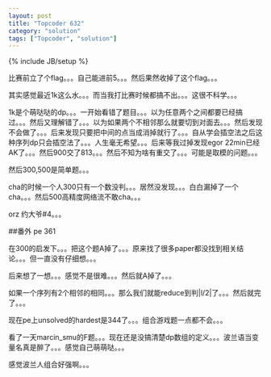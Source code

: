 ```yaml
---
layout: post
title: "Topcoder 632"
category: "solution"
tags: ["Topcoder", "solution"]
---
```

{% include JB/setup %}

比赛前立了个flag。。。自己能进前5。。。然后果然收掉了这个flag。。。

其实感觉最近1k这么水。。。而当我打比赛时候都搞不出。。。这很不科学。。。

1k是个萌哒哒的dp。。。一开始看错了题目。。。以为任意两个之间都要已经搞过。。。然后又理解错了。。。以为如果两个不相邻那么就要切到对面去。。。然后发现不会做了。。。后来发现只要把中间的点当成消掉就行了。。。自从学会插空法之后这种序列dp只会插空法了。。。人生毫无希望。。。后来等我过掉发现egor 22min已经AK了。。。然后900交了813。。。然后不知为啥有重交了。。。可能是取模的问题。。。

然后300,500是简单题。。。

cha的时候一个人300只有一个数没判。。。居然没发现。。。白白漏掉了一个cha。。。然后500高精度网络流不敢cha。。。

orz 约大爷#4。。。

##番外 pe 361

在300的启发下。。。把这个题A掉了。。。原来找了很多paper都没找到相关结论。。。但一直没有仔细想。。。

后来想了一想。。。感觉不是很难。。。然后就A掉了。。。

如果一个序列有2个相邻的相同。。。那么我们就能reduce到判|l/2|了。。。然后就完了。。。

现在pe上unsolved的hardest是344了。。。组合游戏题一点都不会。。。

看了一天marcin_smu的F题。。。现在还是没搞清楚dp数组的定义。。。波兰语当变量名真是醉了。。。感觉自己萌萌哒。。。

感觉波兰人组合好强啊。。。